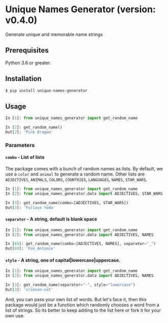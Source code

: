 # Unique Names Generator (version: v0.4.0)

Generate unique and memorable name strings


## Prerequisites

Python 3.6 or greater.

## Installation

```sh
$ pip install unique-names-generator
```

## Usage

```python
In [1]: from unique_names_generator import get_random_name

In [2]: get_random_name()
Out[2]: 'Pink Dragon'

```

### Parameters

#### `combo` - List of lists

The package comes with a bunch of random names as lists. By default, we use a `color` and `animal` to generate a random name.
Other lists are `ADJECTIVES`, `ANIMALS`, `COLORS`, `COUNTRIES`, `LANGUAGES`, `NAMES`, `STAR_WARS`.

```python
In [1]: from unique_names_generator import get_random_name
In [2]: from unique_names_generator.data import ADJECTIVES, STAR_WARS

In [3]: get_random_name(combo=[ADJECTIVES, STAR_WARS])
Out[3]: 'Furious Yoda'

```

#### `separator` - A string, default is blank space ` `


```python
In [1]: from unique_names_generator import get_random_name
In [2]: from unique_names_generator.data import ADJECTIVES, NAMES

In [69]: get_random_name(combo=[ADJECTIVES, NAMES], separator="_")
Out[69]: 'Fun_Antonie'
```

#### `style` - A string, one of capital|lowercase|uppercase.


```python
In [1]: from unique_names_generator import get_random_name
In [2]: from unique_names_generator.data import ADJECTIVES, NAMES

In [3]: get_random_name(separator="-", style="lowercase")
Out[3]: 'crimson-cat'

```

And, you can pass your own list of words. But let's face it, then this package would just be a function which randomly chooses a word from a list of strings. So its better to keep adding to the list here or fork it for your own use.
